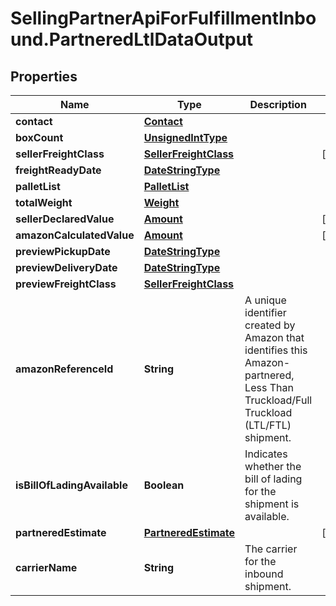 # SellingPartnerApiForFulfillmentInbound.PartneredLtlDataOutput

## Properties
Name | Type | Description | Notes
------------ | ------------- | ------------- | -------------
**contact** | [**Contact**](Contact.md) |  | 
**boxCount** | [**UnsignedIntType**](UnsignedIntType.md) |  | 
**sellerFreightClass** | [**SellerFreightClass**](SellerFreightClass.md) |  | [optional] 
**freightReadyDate** | [**DateStringType**](DateStringType.md) |  | 
**palletList** | [**PalletList**](PalletList.md) |  | 
**totalWeight** | [**Weight**](Weight.md) |  | 
**sellerDeclaredValue** | [**Amount**](Amount.md) |  | [optional] 
**amazonCalculatedValue** | [**Amount**](Amount.md) |  | [optional] 
**previewPickupDate** | [**DateStringType**](DateStringType.md) |  | 
**previewDeliveryDate** | [**DateStringType**](DateStringType.md) |  | 
**previewFreightClass** | [**SellerFreightClass**](SellerFreightClass.md) |  | 
**amazonReferenceId** | **String** | A unique identifier created by Amazon that identifies this Amazon-partnered, Less Than Truckload/Full Truckload (LTL/FTL) shipment. | 
**isBillOfLadingAvailable** | **Boolean** | Indicates whether the bill of lading for the shipment is available. | 
**partneredEstimate** | [**PartneredEstimate**](PartneredEstimate.md) |  | [optional] 
**carrierName** | **String** | The carrier for the inbound shipment. | 
